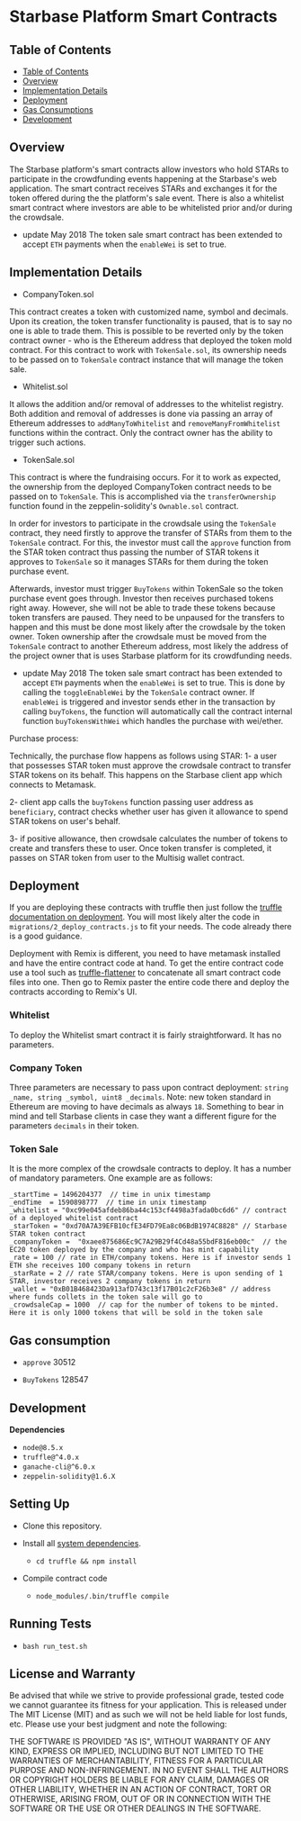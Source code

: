 # Starbase Platform Smart Contracts

## Table of Contents

-   [Table of Contents](#table-of-contents)
-   [Overview](#overview)
-   [Implementation Details](#implementation-details)
-   [Deployment](#deployment)
-   [Gas Consumptions](#gas-consumption)
-   [Development](#development)

## Overview

The Starbase platform's smart contracts allow investors who hold STARs to participate in the crowdfunding events happening at the Starbase's web application. The smart contract receives STARs and exchanges it for the token offered during the the platform's sale event. There is also a whitelist smart contract where investors are able to be whitelisted prior and/or during the crowdsale.

-   update May 2018
    The token sale smart contract has been extended to accept `ETH` payments when the `enableWei` is set to true.

## Implementation Details

-   CompanyToken.sol

This contract creates a token with customized name, symbol and decimals. Upon its creation, the token transfer functionality is paused, that is to say no one is able to trade them. This is possible to be reverted only by the token contract owner - who is the Ethereum address that deployed the token mold contract.
For this contract to work with `TokenSale.sol`, its ownership needs to be passed on to `TokenSale` contract instance that will manage the token sale.

-   Whitelist.sol

It allows the addition and/or removal of addresses to the whitelist registry. Both addition and removal of addresses is done via passing an array of Ethereum addresses to `addManyToWhitelist` and `removeManyFromWhitelist` functions within the contract. Only the contract owner has the ability to trigger such actions.

-   TokenSale.sol

This contract is where the fundraising occurs. For it to work as expected, the ownership from the deployed CompanyToken contract needs to be passed on to `TokenSale`. This is accomplished via the `transferOwnership` function found in the zeppelin-solidity's `Ownable.sol` contract.

In order for investors to participate in the crowdsale using the `TokenSale` contract, they need firstly to approve the transfer of STARs from them to the `TokenSale` contract. For this, the investor must call the `approve` function from the STAR token contract thus passing the number of STAR tokens it approves to `TokenSale` so it manages STARs for them during the token purchase event.

Afterwards, investor must trigger `BuyTokens` within TokenSale so the token purchase event goes through. Investor then receives purchased tokens right away. However, she will not be able to trade these tokens because token transfers are paused. They need to be unpaused for the transfers to happen and this must be done most likely after the crowdsale by the token owner. Token ownership after the crowdsale must be moved from the `TokenSale` contract to another Ethereum address, most likely the address of the project owner that is uses Starbase platform for its crowdfunding needs.

-   update May 2018
    The token sale smart contract has been extended to accept `ETH` payments when the `enableWei` is set to true. This is done by calling the `toggleEnableWei` by the `TokenSale` contract owner. If `enableWei` is triggered and investor sends ether in the transaction by calling `buyTokens`, the function will automatically call the contract internal function `buyTokensWithWei` which handles the purchase with wei/ether.

Purchase process:

Technically, the purchase flow happens as follows using STAR:
1- a user that possesses STAR token must approve the crowdsale contract to transfer STAR tokens on its behalf. This happens on the Starbase client app which connects to Metamask.

2- client app calls the `buyTokens` function passing user address as `beneficiary`, contract checks whether user has given it allowance to spend STAR tokens on user's behalf.

3- if positive allowance, then crowdsale calculates the number of tokens to create and transfers these to user. Once token transfer is completed, it passes on STAR token from user to the Multisig wallet contract.

## Deployment

If you are deploying these contracts with truffle then just follow the [truffle documentation on deployment](http://truffleframework.com/docs/). You will most likely alter the code in `migrations/2_deploy_contracts.js` to fit your needs. The code already there is a good guidance.

Deployment with Remix is different, you need to have metamask installed and have the entire contract code at hand. To get the entire contract code use a tool such as [truffle-flattener](https://github.com/alcuadrado/truffle-flattener) to concatenate all smart contract code files into one. Then go to Remix paster the entire code there and deploy the contracts according to Remix's UI.

### Whitelist

To deploy the Whitelist smart contract it is fairly straightforward. It has no parameters.

### Company Token

Three parameters are necessary to pass upon contract deployment: `string _name, string _symbol, uint8 _decimals`. Note: new token standard in Ethereum are moving to have decimals as always `18`. Something to bear in mind and tell Starbase clients in case they want a different figure for the parameters `decimals` in their token.

### Token Sale

It is the more complex of the crowdsale contracts to deploy. It has a number of mandatory parameters. One example are as follows:

```
_startTime = 1496204377  // time in unix timestamp
_endTime  = 1590898777  // time in unix timestamp
_whitelist = "0xc99e045afdeb86ba44c153cf4498a3fada0bc6d6" // contract of a deployed whitelist contract
_starToken = "0xd70A7A39EFB10cfE34FD79Ea8c06BdB1974C8828" // Starbase STAR token contract
_companyToken =  "0xaee875686Ec9C7A29B29f4Cd48a55bdF816eb00c"  // the EC20 token deployed by the company and who has mint capability
_rate = 100 // rate in ETH/company tokens. Here is if investor sends 1 ETH she receives 100 company tokens in return
_starRate = 2 // rate STAR/company tokens. Here is upon sending of 1 STAR, investor receives 2 company tokens in return
_wallet = "0xB01B468423Da913afD743c13f17B01c2cF26b3e8" // address where funds collets in the token sale will go to
_crowdsaleCap = 1000  // cap for the number of tokens to be minted. Here it is only 1000 tokens that will be sold in the token sale
```

## Gas consumption

-   `approve`
    30512

-   `BuyTokens`
    128547

## Development

**Dependencies**

-   `node@8.5.x`
-   `truffle@^4.0.x`
-   `ganache-cli@^6.0.x`
-   `zeppelin-solidity@1.6.X`

## Setting Up

-   Clone this repository.

-   Install all [system dependencies](#development).

    -   `cd truffle && npm install`

-   Compile contract code

    -   `node_modules/.bin/truffle compile`

## Running Tests

-   `bash run_test.sh`

## License and Warranty

Be advised that while we strive to provide professional grade, tested code we cannot guarantee its fitness for your application. This is released under The MIT License (MIT) and as such we will not be held liable for lost funds, etc. Please use your best judgment and note the following:

THE SOFTWARE IS PROVIDED "AS IS", WITHOUT WARRANTY OF ANY KIND, EXPRESS OR IMPLIED, INCLUDING BUT NOT LIMITED TO THE WARRANTIES OF MERCHANTABILITY, FITNESS FOR A PARTICULAR PURPOSE AND NON-INFRINGEMENT. IN NO EVENT SHALL THE AUTHORS OR COPYRIGHT HOLDERS BE LIABLE FOR ANY CLAIM, DAMAGES OR OTHER LIABILITY, WHETHER IN AN ACTION OF CONTRACT, TORT OR OTHERWISE, ARISING FROM, OUT OF OR IN CONNECTION WITH THE SOFTWARE OR THE USE OR OTHER DEALINGS IN THE SOFTWARE.
